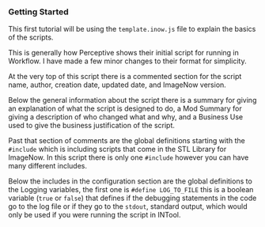 ### Getting Started

This first tutorial will be using the `template.inow.js` file to explain the basics of the scripts.

This is generally how Perceptive shows their initial script for running in Workflow. I have made a few minor changes to their format for simplicity.

At the very top of this script there is a commented section for the script name, author, creation date, updated date, and ImageNow version.

Below the general information about the script there is a summary for giving an explanation of what the script is designed to do, a Mod Summary for giving a description of who changed what and why, and a Business Use used to give the business justification of the script.

Past that section of comments are the global definitions starting with the `#include` which is including scripts that come in the STL Library for ImageNow. In this script there is only one `#include` however you can have many different includes.  

Below the includes in the configuration section are the global definitions to the Logging variables, the first one is `#define LOG_TO_FILE` this is a boolean variable (`true` or `false`) that defines if the debugging statements in the code go to the log file or if they go to the `stdout`, standard output, which would only be used if you were running the script in INTool.
